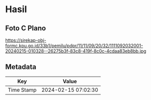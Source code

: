 # Hasil

## Foto C Plano

https://sirekap-obj-formc.kpu.go.id/33b1/pemilu/pdpr/11/11/09/20/32/1111092032001-20240215-010328--26275b3f-83c8-419f-8c0c-4cdaa83eb8bb.jpg


## Metadata

| Key        | Value               |
| ---------- | ------------------- |
| Time Stamp | 2024-02-15 07:02:30 |



